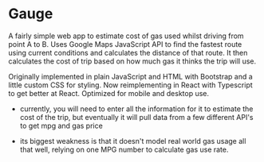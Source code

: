 # Gauge
A fairly simple web app to estimate cost of gas used whilst driving from point A to B. Uses Google Maps JavaScript API to find the fastest route using current conditions and calculates the distance of that route. It then calculates the cost of trip based on how much gas it thinks the trip will use. 

Originally implemented in plain JavaScript and HTML with Bootstrap and a little custom CSS for styling. Now reimplementing in React with Typescript to get better at React. Optimized for mobile and desktop use. 

* currently, you will need to enter all the information for it to estimate the cost of the trip, but eventually it will pull data from a few different API's to get mpg and gas price

* its biggest weakness is that it doesn't model real world gas usage all that well, relying on one MPG number to calculate gas use rate.
